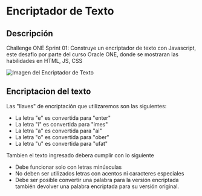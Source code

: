 <h1>Encriptador de Texto</h1>

<h2>Descripción</h2>
<p>Challenge ONE Sprint 01: Construye un encriptador de texto con Javascript, este desafio por parte del curso Oracle ONE, donde se mostraran las habilidades en HTML, JS, CSS</p>

![Imagen del Encriptador de Texto]()

<h2>Encriptacion del texto</h2>
<p>Las "llaves" de encriptación que utilizaremos son las siguientes: </p>
<ul>
  <li>La letra "e" es convertida para "enter"</li>
  <li>La letra "i" es convertida para "imes"</li>
  <li>La letra "a" es convertida para "ai"</li>
  <li>La letra "o" es convertida para "ober"</li>
  <li>La letra "u" es convertida para "ufat"</li>
</ul>
<p>Tambien el texto ingresado debera cumplir con lo siguiente</p>
<ul>
  <li>Debe funcionar solo con letras minúsculas</li>
  <li>No deben ser utilizados letras con acentos ni caracteres especiales</li>
  <li>Debe ser posible convertir una palabra para la versión encriptada también devolver una palabra encriptada para su versión original.</li>
</ul>
